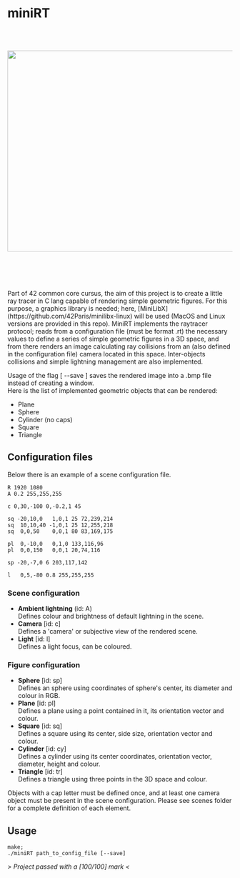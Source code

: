 # miniRT
</br></br>
<div align="center">
  <img src="scenes/spheres.bmp" width="600" height="450"/>
</div>
</br></br></br></br></br>
Part of 42 common core cursus, the aim of this project is to create a little ray tracer in C lang capable of rendering simple geometric figures. For this purpose, a graphics library is needed; here, [MiniLibX](https://github.com/42Paris/minilibx-linux) will be used (MacOS and Linux versions are provided in this repo).  
MiniRT implements the raytracer protocol; reads from a configuration file (must be format .rt) the necessary values to define a series of simple geometric figures in a 3D space, and from there renders an image calculating ray collisions from an (also defined in the configuration file) camera located in this space. Inter-objects collisions and simple lightning management are also implemented.  
  
Usage of the flag [ --save ] saves the rendered image into a .bmp file instead of creating a window.   
Here is the list of implemented geometric objects that can be rendered:  
* Plane
* Sphere
* Cylinder (no caps)
* Square
* Triangle

## Configuration files
Below there is an example of a scene configuration file.
```
R 1920 1080
A 0.2 255,255,255

c 0,30,-100 0,-0.2,1 45

sq -20,10,0   1,0,1 25 72,239,214
sq  10,10,40 -1,0,1 25 12,255,218
sq  0,0,50    0,0,1 80 83,169,175

pl  0,-10,0   0,1,0 133,116,96
pl  0,0,150   0,0,1 20,74,116

sp -20,-7,0 6 203,117,142

l   0,5,-80 0.8 255,255,255
```
### Scene configuration

* **Ambient lightning** (id: A)  
  Defines colour and brightness of default lightning in the scene.  
* **Camera** [id: c]  
  Defines a 'camera' or subjective view of the rendered scene.  
* **Light** [id: l]  
  Defines a light focus, can be coloured.  
### Figure configuration
* **Sphere** [id: sp]  
  Defines an sphere using coordinates of sphere's center, its diameter and colour in RGB.  
* **Plane**  [id: pl]  
  Defines a plane using a point contained in it, its orientation vector and colour.  
* **Square**  [id: sq]  
  Defines a square using its center, side size, orientation vector and colour.  
* **Cylinder**  [id: cy]  
  Defines a cylinder using its center coordinates, orientation vector, diameter, height and colour.  
* **Triangle**  [id: tr]  
  Defines a triangle using three points in the 3D space and colour.

Objects with a cap letter must be defined once, and at least one camera object must be present in the scene configuration.
Please see scenes folder for a complete definition of each element.

## Usage
```
make;
./miniRT path_to_config_file [--save]
```
  
   
_> Project passed with a [100/100] mark <_
